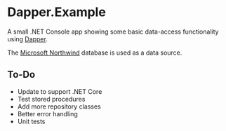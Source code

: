 Dapper.Example
==

A small .NET Console app showing some basic data-access functionality using [Dapper](http://stackexchange.github.io/dapper-dot-net/).

The [Microsoft Northwind](https://docs.microsoft.com/en-us/dotnet/framework/data/adonet/sql/linq/downloading-sample-databases) database is used as a data source.

To-Do
--
* Update to support .NET Core
* Test stored procedures
* Add more repository classes
* Better error handling
* Unit tests